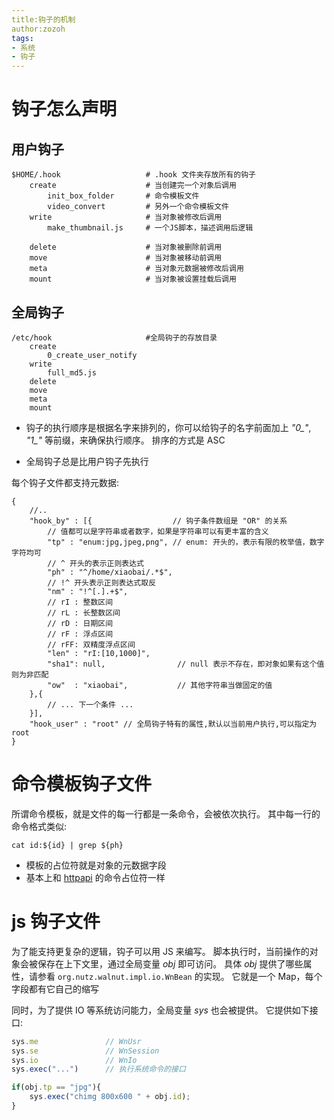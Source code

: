 ```yaml
---
title:钩子的机制
author:zozoh
tags:
- 系统
- 钩子
---
```


# 钩子怎么声明

## 用户钩子

```
$HOME/.hook                   # .hook 文件夹存放所有的钩子
    create                    # 当创建完一个对象后调用
        init_box_folder       # 命令模板文件
        video_convert         # 另外一个命令模板文件
    write                     # 当对象被修改后调用
        make_thumbnail.js     # 一个JS脚本，描述调用后逻辑

    delete                    # 当对象被删除前调用
    move                      # 当对象被移动前调用
    meta                      # 当对象元数据被修改后调用
    mount                     # 当对象被设置挂载后调用
```

## 全局钩子

```
/etc/hook                     #全局钩子的存放目录
	create
		0_create_user_notify
	write
		full_md5.js
	delete
	move
	meta
	mount
```

* 钩子的执行顺序是根据名字来排列的，你可以给钩子的名字前面加上 *"0_"*, *"1_"* 等前缀，来确保执行顺序。 排序的方式是 ASC

* 全局钩子总是比用户钩子先执行

每个钩子文件都支持元数据:

```
{
    //..
    "hook_by" : [{                  // 钩子条件数组是 "OR" 的关系
        // 值都可以是字符串或者数字，如果是字符串可以有更丰富的含义
        "tp" : "enum:jpg,jpeg,png", // enum: 开头的，表示有限的枚举值，数字字符均可
        // ^ 开头的表示正则表达式
        "ph" : "^/home/xiaobai/.*$",
        // !^ 开头表示正则表达式取反
        "nm" : "!^[.].+$",
        // rI : 整数区间
        // rL : 长整数区间
        // rD : 日期区间
        // rF : 浮点区间
        // rFF: 双精度浮点区间 
        "len" : "rI:[10,1000]", 
        "sha1": null,                // null 表示不存在，即对象如果有这个值则为非匹配
        "ow"  : "xiaobai",           // 其他字符串当做固定的值
    },{
        // ... 下一个条件 ...
    }],
    "hook_user" : "root" // 全局钩子特有的属性,默认以当前用户执行,可以指定为root
}
```

# 命令模板钩子文件

所谓命令模板，就是文件的每一行都是一条命令，会被依次执行。
其中每一行的命令格式类似:

```
cat id:${id} | grep ${ph}
```

* 模板的占位符就是对象的元数据字段
* 基本上和 [httpapi](httpapi.md) 的命令占位符一样

# js 钩子文件

为了能支持更复杂的逻辑，钩子可以用 JS 来编写。
脚本执行时，当前操作的对象会被保存在上下文里，通过全局变量 *obj* 即可访问。
具体 *obj* 提供了哪些属性，请参看 `org.nutz.walnut.impl.io.WnBean` 的实现。
它就是一个 Map，每个字段都有它自己的缩写

同时，为了提供 IO 等系统访问能力，全局变量 *sys* 也会被提供。 它提供如下接口:

```js
sys.me               // WnUsr
sys.se               // WnSession
sys.io               // WnIo
sys.exec("...")      // 执行系统命令的接口
```

```js
if(obj.tp == "jpg"){
    sys.exec("chimg 800x600 " + obj.id);
}
```











